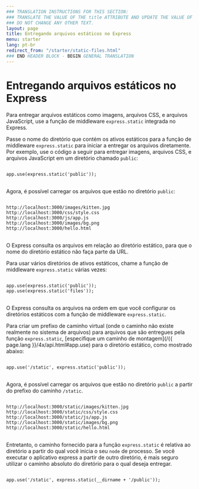 ```yaml
---
### TRANSLATION INSTRUCTIONS FOR THIS SECTION:
### TRANSLATE THE VALUE OF THE title ATTRIBUTE AND UPDATE THE VALUE OF THE lang ATTRIBUTE. 
### DO NOT CHANGE ANY OTHER TEXT. 
layout: page
title: Entregando arquivos estáticos no Express
menu: starter
lang: pt-br
redirect_from: "/starter/static-files.html"
### END HEADER BLOCK - BEGIN GENERAL TRANSLATION
---
```


# Entregando arquivos estáticos no Express

Para entregar arquivos estáticos como imagens, arquivos CSS, e
arquivos JavaScript, use a função de middleware `express.static`
integrada no Express.

Passe o nome do diretório que contém os ativos estáticos para a
função de middleware `express.static` para iniciar a
entregar os arquivos diretamente. Por exemplo, use o código a seguir
para entregar imagens, arquivos CSS, e arquivos JavaScript em um
diretório chamado `public`:

<pre>
<code class="language-javascript" translate="no">
app.use(express.static('public'));
</code>
</pre>

Agora, é possível carregar os arquivos que estão no diretório `public`:

<pre>
<code class="language-javascript" translate="no">
http://localhost:3000/images/kitten.jpg
http://localhost:3000/css/style.css
http://localhost:3000/js/app.js
http://localhost:3000/images/bg.png
http://localhost:3000/hello.html
</code>
</pre>

<div class="doc-box doc-info">
O Express consulta os arquivos em relação ao diretório estático, para
que o nome do diretório estático não faça parte da URL.
</div>

Para usar vários diretórios de ativos estáticos, chame a função
de middleware `express.static` várias vezes:

<pre>
<code class="language-javascript" translate="no">
app.use(express.static('public'));
app.use(express.static('files'));
</code>
</pre>

O Express consulta os arquivos na ordem em que você configurar
os diretórios estáticos com a função de middleware
`express.static`.

Para criar um prefixo de caminho virtual (onde o caminho não
existe realmente no sistema de arquivos) para arquivos que são
entregues pela função `express.static`,
[especifique um caminho de montagem](/{{ page.lang }}/4x/api.html#app.use) para o
diretório estático, como mostrado abaixo:

<pre>
<code class="language-javascript" translate="no">
app.use('/static', express.static('public'));
</code>
</pre>

Agora, é possível carregar os arquivos que estão no diretório
`public` a partir do prefixo do caminho `/static`.

<pre>
<code class="language-javascript" translate="no">
http://localhost:3000/static/images/kitten.jpg
http://localhost:3000/static/css/style.css
http://localhost:3000/static/js/app.js
http://localhost:3000/static/images/bg.png
http://localhost:3000/static/hello.html
</code>
</pre>

Entretanto, o caminho fornecido para a função
`express.static` é relativa ao diretório a partir do
qual você inicia o seu `node` de processo. Se você
executar o aplicativo express a partir de outro diretório, é mais
seguro utilizar o caminho absoluto do diretório para o qual deseja
entregar.

<pre>
<code class="language-javascript" translate="no">
app.use('/static', express.static(__dirname + '/public'));
</code>
</pre>
